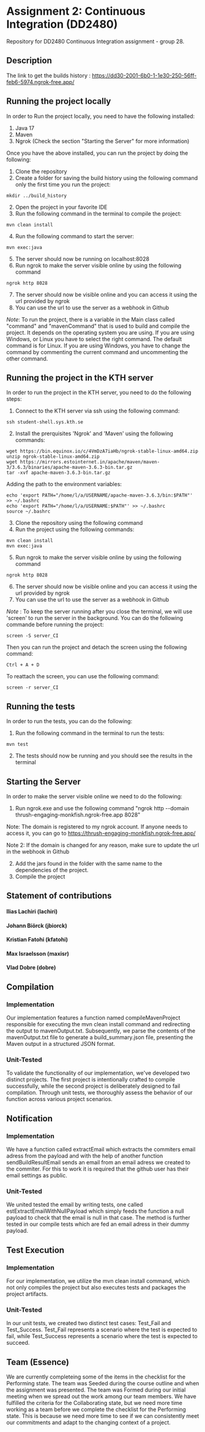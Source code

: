 # Assignment 2: Continuous Integration (DD2480)
Repository for DD2480 Continuous Integration assignment - group 28.

## Description
The link to get the builds history : https://dd30-2001-6b0-1-1e30-250-56ff-feb6-5974.ngrok-free.app/


## Running the project locally
In order to Run the project locally, you need to have the following installed:
1) Java 17
2) Maven
3) Ngrok (Check the section "Starting the Server" for more information)


Once you have the above installed, you can run the project by doing the following:

1) Clone the repository
2) Create a folder for saving the build history using the following command only the first time you run the project:
```
mkdir ../build_history
```
2) Open the project in your favorite IDE
3) Run the following command in the terminal to compile the project:
```
mvn clean install
```
4) Run the following command to start the server:
```
mvn exec:java
```
5) The server should now be running on localhost:8028
6) Run ngrok to make the server visible online by using the following command 
```
ngrok http 8028
```
7) The server should now be visible online and you can access it using the url provided by ngrok
8) You can use the url to use the server as a webhook in Github 

*Note*: To run the project, there is a variable in the Main class called "command" and "mavenCommand" that is used to build and compile the project. It depends on the operating system you are using. If you are using Windows, or Linux you have to select the right command. The default command is for Linux. If you are using Windows, you have to change the command by commenting the current command and uncommenting the other command.

## Running the project in the KTH server
In order to run the project in the KTH server, you need to do the following steps:
1) Connect to the KTH server via ssh using the following command:
```
ssh student-shell.sys.kth.se
```
2) Install the prerquisites 'Ngrok' and 'Maven' using the following commands:
```
wget https://bin.equinox.io/c/4VmDzA7iaHb/ngrok-stable-linux-amd64.zip
unzip ngrok-stable-linux-amd64.zip
wget https://mirrors.estointernet.in/apache/maven/maven-3/3.6.3/binaries/apache-maven-3.6.3-bin.tar.gz
tar -xvf apache-maven-3.6.3-bin.tar.gz
```
Adding the path to the environment variables:
```
echo 'export PATH="/home/l/a/USERNAME/apache-maven-3.6.3/bin:$PATH"' >> ~/.bashrc
echo 'export PATH="/home/l/a/USERNAME:$PATH"' >> ~/.bashrc
source ~/.bashrc
```
3) Clone the repository using the following command
4) Run the project using the following commands:
```
mvn clean install
mvn exec:java
```
5) Run ngrok to make the server visible online by using the following command 
```
ngrok http 8028
```
6) The server should now be visible online and you can access it using the url provided by ngrok
7) You can use the url to use the server as a webhook in Github

*Note* : To keep the server running after you close the terminal, we will use 'screen' to run the server in the background. You can do the following commande before running the project:
```
screen -S server_CI
```
Then you can run the project and detach the screen using the following command:
```
Ctrl + A + D
``` 
To reattach the screen, you can use the following command:
```
screen -r server_CI
```

## Running the tests
In order to run the tests, you can do the following:
1) Run the following command in the terminal to run the tests:
```
mvn test
```
2) The tests should now be running and you should see the results in the terminal

## Starting the Server
In order to make the server visible online we need to do the following:
1) Run ngrok.exe and use the following command "ngrok http --domain thrush-engaging-monkfish.ngrok-free.app 8028"

Note: The domain is registered to my ngrok account. If anyone needs to access it, you can go to https://thrush-engaging-monkfish.ngrok-free.app/

Note 2: If the domain is changed for any reason, make sure to update the url in the webhook in Github

2) Add the jars found in the folder with the same name to the dependencies of the project.
3) Compile the project

## Statement of contributions
#### Ilias Lachiri (lachiri)

#### Johann Biörck (jbiorck)

#### Kristian Fatohi (kfatohi)

#### Max Israelsson (maxisr)

#### Vlad Dobre (dobre)

## Compilation

### Implementation
Our implementation features a function named compileMavenProject responsible for executing the mvn clean install command and redirecting the output to mavenOutput.txt. Subsequently, we parse the contents of the mavenOutput.txt file to generate a build_summary.json file, presenting the Maven output in a structured JSON format.
### Unit-Tested
To validate the functionality of our implementation, we've developed two distinct projects. The first project is intentionally crafted to compile successfully, while the second project is deliberately designed to fail compilation. Through unit tests, we thoroughly assess the behavior of our function across various project scenarios.
## Notification

### Implementation
We have a function called extractEmail which extracts the commiters email adress from the payload and with the help of another function sendBuildResultEmail sends an email from an email adress we created to the commiter. For this to work it is required that the github user has their email settings as public. 
### Unit-Tested
We united tested the email by writing tests, one called estExtractEmailWithNullPayload which simply feeds the function a null payload to check that the email is null in that case. The method is further tested in our compile tests which are fed an email adress in their dummy payload. 

## Test Execution
### Implementation
For our implementation, we utilize the mvn clean install command, which not only compiles the project but also executes tests and packages the project artifacts.

### Unit-Tested
In our unit tests, we created two distinct test cases: Test_Fail and Test_Success. Test_Fail represents a scenario where the test is expected to fail, while Test_Success represents a scenario where the test is expected to succeed.

## Team (Essence)
We are currently completeing some of the items in the checklist for the Performing state. The team was Seeded during the course outline and when the assignment was presented. The team was Formed during our initial meeting when we spread out the work among our team members. We have fulfilled the criteria for the Collaborating state, but we need more time working as a team before we complete the checklist for the Performing state. This is because we need more time to see if we can consistently meet our commitments and adapt to the changing context of a project.

